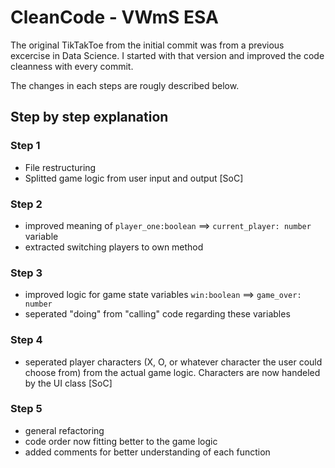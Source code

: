 # CleanCode - VWmS ESA 

The original TikTakToe from the initial commit was from a previous excercise in Data Science.
I started with that version and improved the code cleanness with every commit.

The changes in each steps are rougly described below.

## Step by step explanation

### Step 1
- File restructuring
- Splitted game logic from user input and output [SoC]

### Step 2
- improved meaning of `player_one:boolean` ==> `current_player: number` variable
- extracted switching players to own method

### Step 3
- improved logic for game state variables
       `win:boolean` ==> `game_over: number`
- seperated "doing" from "calling" code regarding these variables

### Step 4
- seperated player characters (X, O, or whatever character the user could choose from) from the actual game logic. Characters are now handeled by the UI class [SoC]


### Step 5
- general refactoring
- code order now fitting better to the game logic
- added comments for better understanding of each function
